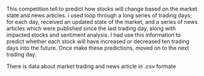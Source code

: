 This competition tell to predict how stocks will change based on the market state and news articles. i used 
loop through a long series of trading days; for each day, received an updated state of the market, and a series 
of news articles which were published since the last trading day, along with impacted stocks and sentiment analysis. 
I had use this information to predict whether each stock will have increased or decreased ten trading days into the future. 
Once make these predictions, moved on to the next trading day.

There is data about market trading and news article in .csv formate
